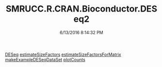 ﻿---
title: SMRUCC.R.CRAN.Bioconductor.DESeq2
date: 6/13/2016 8:14:32 PM
---

[DESeq](T-SMRUCC.R.CRAN.Bioconductor.DESeq2.DESeq.html)
[estimateSizeFactors](T-SMRUCC.R.CRAN.Bioconductor.DESeq2.estimateSizeFactors.html)
[estimateSizeFactorsForMatrix](T-SMRUCC.R.CRAN.Bioconductor.DESeq2.estimateSizeFactorsForMatrix.html)
[makeExampleDESeqDataSet](T-SMRUCC.R.CRAN.Bioconductor.DESeq2.makeExampleDESeqDataSet.html)
[plotCounts](T-SMRUCC.R.CRAN.Bioconductor.DESeq2.plotCounts.html)
